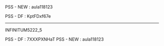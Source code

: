 
PSS - NEW : aula118123

PSS - DF : 
KptFDxf67e

---------------------------


INFINITUM5222_5

PSS - DF : 
7XXXPXNHaT
PSS - NEW : 
aula118123


